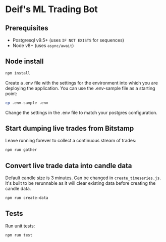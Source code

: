 # Deif's ML Trading Bot

## Prerequisites

* Postgresql v9.5+ (uses `IF NOT EXISTS` for sequences)
* Node v8+ (uses `async/await`)

## Node install

```bash
npm install
```

Create a .env file with the settings for the environment into which you are deploying the application. You can use the .env-sample file as a starting point:

```bash
cp .env-sample .env
```

Change the settings in the .env file to match your postgres configuration.

## Start dumping live trades from Bitstamp

Leave running forever to collect a continuous stream of trades:

```bash
npm run gather
```

## Convert live trade data into candle data

Default candle size is 3 minutes. Can be changed in `create_timeseries.js`. It's built to be rerunnable as it will clear existing data before creating the candle data.

```bash
npm run create-data
```

## Tests

Run unit tests:

```bash
npm run test
```

